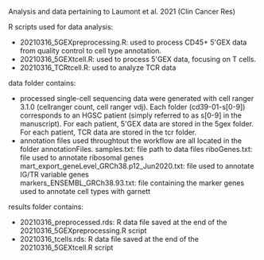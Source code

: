 Analysis and data pertaining to Laumont et al. 2021 (Clin Cancer Res)

R scripts used for data analysis:
- 20210316_5GEXpreprocessing.R: used to process CD45+ 5'GEX data from quality control to cell type annotation.
- 20210316_5GEXtcell.R: used to process 5'GEX data, focusing on T cells.
- 20210316_TCRtcell.R: used to analyze TCR data

data folder contains:
- processed single-cell sequencing data were generated with cell ranger 3.1.0 (cellranger count,  cell ranger vdj).
  Each folder (cd39-01-s[0-9]) corresponds to an HGSC patient (simply referred to as s[0-9] in the manuscript).
  For each patient, 5'GEX data are stored in the 5gex folder.
  For each patient, TCR data are stored in the tcr folder. 
- annotation files used throughtout the workflow are all located in the folder annotationFiles.
  samples.txt: file path to data files
  riboGenes.txt: file used to annotate ribosomal genes
  mart_export_geneLevel_GRCh38.p12_Jun2020.txt: file used to annotate IG/TR variable genes    
  markers_ENSEMBL_GRCh38.93.txt: file containing the marker genes used to annotate cell types with garnett

results folder contains:
- 20210316_preprocessed.rds: R data file saved at the end of the 20210316_5GEXpreprocessing.R script 
- 20210316_tcells.rds: R data file saved at the end of the 20210316_5GEXtcell.R script
